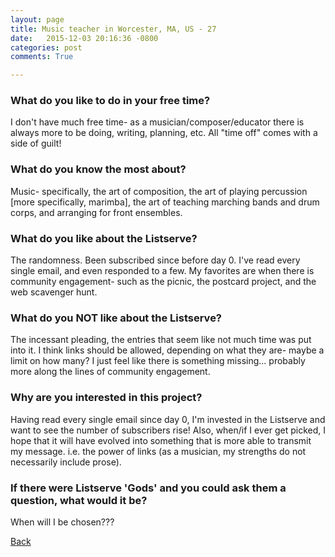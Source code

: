 ```yaml
---
layout: page
title: Music teacher in Worcester, MA, US - 27
date:   2015-12-03 20:16:36 -0800
categories: post
comments: True

---
```


### What do you like to do in your free time?
<p>I don't have much free time- as a musician/composer/educator there is always more to be doing, writing, planning, etc. All "time off" comes with a side of guilt!</p>

### What do you know the most about?
<p>Music- specifically, the art of composition, the art of playing percussion [more specifically, marimba], the art of teaching marching bands and drum corps, and arranging for front ensembles.</p>

### What do you like about the Listserve?
<p>The randomness. Been subscribed since before day 0. I've read every single email, and even responded to a few. My favorites are when there is community engagement- such as the picnic, the postcard project, and the web scavenger hunt.</p>

### What do you NOT like about the Listserve?
<p>The incessant pleading, the entries that seem like not much time was put into it. I think links should be allowed, depending on what they are- maybe a limit on how many? I just feel like there is something missing... probably more along the lines of community engagement.</p>

### Why are you interested in this project?
<p>Having read every single email since day 0, I'm invested in the Listserve and want to see the number of subscribers rise! Also, when/if I ever get picked, I hope that it will have evolved into something that is more able to transmit my message. i.e. the power of links (as a musician, my strengths do not necessarily include prose).</p>

### If there were Listserve 'Gods' and you could ask them a question, what would it be?
<p>When will I be chosen???</p>

[Back][1]

[1]: /responders/all